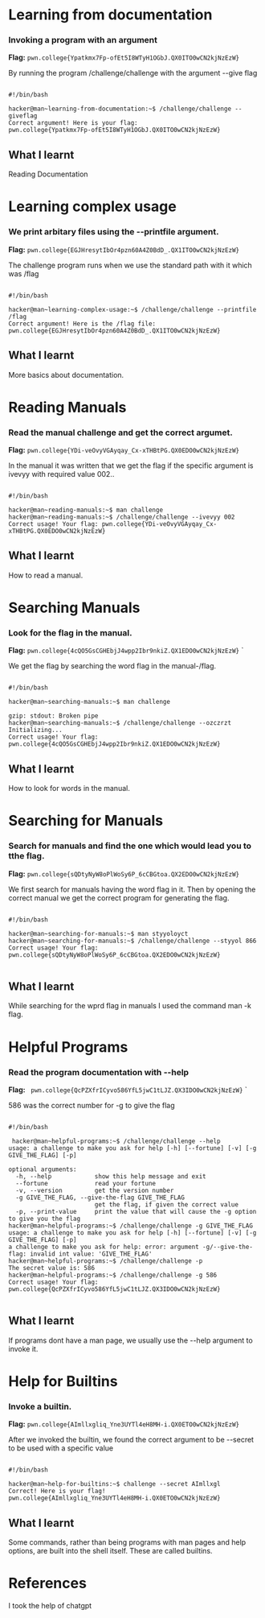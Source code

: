 # Learning from documentation

### Invoking a program with an argument
**Flag:**  `pwn.college{Ypatkmx7Fp-ofEt5I8WTyH1OGbJ.QX0ITO0wCN2kjNzEzW}`

By running the program /challenge/challenge with the argument --give flag

```

#!/bin/bash

hacker@man~learning-from-documentation:~$ /challenge/challenge --giveflag
Correct argument! Here is your flag:
pwn.college{Ypatkmx7Fp-ofEt5I8WTyH1OGbJ.QX0ITO0wCN2kjNzEzW}

```

## What I learnt

Reading Documentation


# Learning complex usage 

### We print arbitary files using the --printfile argument.
**Flag:**  `pwn.college{EGJHresytIbOr4pzn60A4Z0BdD_.QX1ITO0wCN2kjNzEzW}`

The challenge program runs when we use the standard path with it which was /flag

```

#!/bin/bash

hacker@man~learning-complex-usage:~$ /challenge/challenge --printfile /flag
Correct argument! Here is the /flag file:
pwn.college{EGJHresytIbOr4pzn60A4Z0BdD_.QX1ITO0wCN2kjNzEzW}

```

## What I learnt


More basics about documentation. 


# Reading Manuals

### Read the manual challenge and get the correct argumet.
**Flag:** `pwn.college{YDi-veOvyVGAyqay_Cx-xTHBtPG.QX0EDO0wCN2kjNzEzW}`

In the manual it was written that we get the flag if the specific argument is ivevyy with required value 002..

```

#!/bin/bash

hacker@man~reading-manuals:~$ man challenge
hacker@man~reading-manuals:~$ /challenge/challenge --ivevyy 002
Correct usage! Your flag: pwn.college{YDi-veOvyVGAyqay_Cx-xTHBtPG.QX0EDO0wCN2kjNzEzW}

```

## What I learnt 

How to read a manual.


# Searching Manuals

### Look for the flag in the manual.
**Flag:**  `pwn.college{4cQO5GsCGHEbjJ4wpp2Ibr9nkiZ.QX1EDO0wCN2kjNzEzW}`
`

We get the flag by searching the word flag in the manual-/flag.

```

#!/bin/bash

hacker@man~searching-manuals:~$ man challenge

gzip: stdout: Broken pipe
hacker@man~searching-manuals:~$ /challenge/challenge --ozczrzt
Initializing...
Correct usage! Your flag: pwn.college{4cQO5GsCGHEbjJ4wpp2Ibr9nkiZ.QX1EDO0wCN2kjNzEzW}

```

## What I learnt

How to look for words in the manual.

# Searching for Manuals

### Search for manuals and find the one which would lead you to tthe flag.
**Flag:**  `pwn.college{sQDtyNyW8oPlWoSy6P_6cCBGtoa.QX2EDO0wCN2kjNzEzW}`

We first search for manuals having the word flag in it. Then by opening the correct manual we get the correct program for generating the flag.

```

#!/bin/bash

hacker@man~searching-for-manuals:~$ man styyoloyct
hacker@man~searching-for-manuals:~$ /challenge/challenge --styyol 866
Correct usage! Your flag: pwn.college{sQDtyNyW8oPlWoSy6P_6cCBGtoa.QX2EDO0wCN2kjNzEzW}


```

## What I learnt

While searching for the wprd flag in manuals I used the command man -k flag.

# Helpful Programs 

### Read the program documentation with --help
**Flag:**  ` pwn.college{QcPZXfrICyvo586YfL5jwC1tLJZ.QX3IDO0wCN2kjNzEzW}`
`

586 was the correct number for -g to give the flag 

```

#!/bin/bash

 hacker@man~helpful-programs:~$ /challenge/challenge --help
usage: a challenge to make you ask for help [-h] [--fortune] [-v] [-g GIVE_THE_FLAG] [-p]

optional arguments:
  -h, --help            show this help message and exit
  --fortune             read your fortune
  -v, --version         get the version number
  -g GIVE_THE_FLAG, --give-the-flag GIVE_THE_FLAG
                        get the flag, if given the correct value
  -p, --print-value     print the value that will cause the -g option to give you the flag
hacker@man~helpful-programs:~$ /challenge/challenge -g GIVE_THE_FLAG
usage: a challenge to make you ask for help [-h] [--fortune] [-v] [-g GIVE_THE_FLAG] [-p]
a challenge to make you ask for help: error: argument -g/--give-the-flag: invalid int value: 'GIVE_THE_FLAG'
hacker@man~helpful-programs:~$ /challenge/challenge -p
The secret value is: 586
hacker@man~helpful-programs:~$ /challenge/challenge -g 586
Correct usage! Your flag: pwn.college{QcPZXfrICyvo586YfL5jwC1tLJZ.QX3IDO0wCN2kjNzEzW}


```

## What I learnt

If programs dont have a man page, we usually use the --help argument to invoke it.

# Help for Builtins

### Invoke a builtin. 
**Flag:**  `pwn.college{AImllxgliq_Yne3UYTl4eH8MH-i.QX0ETO0wCN2kjNzEzW}`

After we invoked the builtin, we found the correct argument to be --secret to be used with a specific value

```

#!/bin/bash

hacker@man~help-for-builtins:~$ challenge --secret AImllxgl
Correct! Here is your flag!
pwn.college{AImllxgliq_Yne3UYTl4eH8MH-i.QX0ETO0wCN2kjNzEzW}

```

## What I learnt

Some commands, rather than being programs with man pages and help options, are built into the shell itself. These are called builtins.


# References 

I took the help of chatgpt
